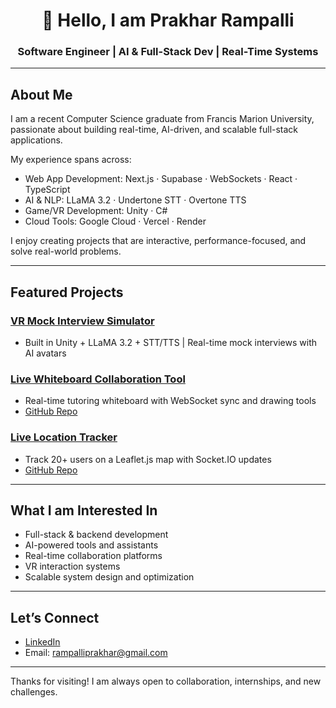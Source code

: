 <h1 align="center">👋 Hello, I am Prakhar Rampalli</h1>
<h3 align="center">Software Engineer | AI & Full-Stack Dev | Real-Time Systems</h3>

---

## About Me

I am a recent Computer Science graduate from Francis Marion University, passionate about building real-time, AI-driven, and scalable full-stack applications.

My experience spans across:
- Web App Development: Next.js · Supabase · WebSockets · React · TypeScript
- AI & NLP: LLaMA 3.2 · Undertone STT · Overtone TTS
- Game/VR Development: Unity · C#
- Cloud Tools: Google Cloud · Vercel · Render

I enjoy creating projects that are interactive, performance-focused, and solve real-world problems.

---

## Featured Projects

###  [VR Mock Interview Simulator](https://vrmi.vercel.app)  
- Built in Unity + LLaMA 3.2 + STT/TTS | Real-time mock interviews with AI avatars

### [Live Whiteboard Collaboration Tool](https://whiteboard-two-gilt.vercel.app)  
- Real-time tutoring whiteboard with WebSocket sync and drawing tools  
- [GitHub Repo](https://github.com/rampalliprakhar/whiteboard)

### [Live Location Tracker](https://live-tracker-06hi.onrender.com)  
- Track 20+ users on a Leaflet.js map with Socket.IO updates  
- [GitHub Repo](https://github.com/rampalliprakhar/Live-Tracker)

---

## What I am Interested In
- Full-stack & backend development  
- AI-powered tools and assistants  
- Real-time collaboration platforms  
- VR interaction systems  
- Scalable system design and optimization

---

## Let’s Connect
- [LinkedIn](https://www.linkedin.com/in/prakhar-rampalli/)
- Email: [rampalliprakhar@gmail.com](mailto:rampalliprakhar@gmail.com)

---
Thanks for visiting! I am always open to collaboration, internships, and new challenges.